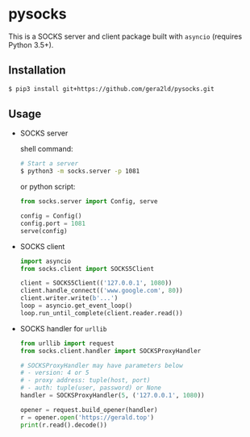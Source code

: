 pysocks
===

This is a SOCKS server and client package built with `asyncio` (requires Python 3.5+).

Installation
---
``` sh
$ pip3 install git+https://github.com/gera2ld/pysocks.git
```

Usage
---
* SOCKS server

  shell command:
  ``` sh
  # Start a server
  $ python3 -m socks.server -p 1081
  ```

  or python script:
  ``` python
  from socks.server import Config, serve

  config = Config()
  config.port = 1081
  serve(config)
  ```

* SOCKS client

  ``` python
  import asyncio
  from socks.client import SOCKS5Client

  client = SOCKS5Client(('127.0.0.1', 1080))
  client.handle_connect(('www.google.com', 80))
  client.writer.write(b'...')
  loop = asyncio.get_event_loop()
  loop.run_until_complete(client.reader.read())
  ```

* SOCKS handler for `urllib`

  ``` python
  from urllib import request
  from socks.client.handler import SOCKSProxyHandler

  # SOCKSProxyHandler may have parameters below
  # - version: 4 or 5
  # - proxy address: tuple(host, port)
  # - auth: tuple(user, password) or None
  handler = SOCKSProxyHandler(5, ('127.0.0.1', 1080))

  opener = request.build_opener(handler)
  r = opener.open('https://gerald.top')
  print(r.read().decode())
  ```
